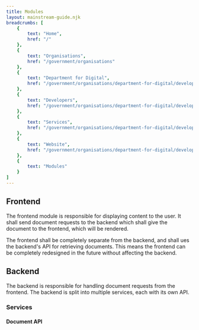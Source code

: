 ```yaml
---
title: Modules
layout: mainstream-guide.njk
breadcrumbs: [
    {
        text: "Home",
        href: "/"
    },
    {
        text: "Organisations",
        href: "/government/organisations"
    },
    {
        text: "Department for Digital",
        href: "/government/organisations/department-for-digital/developers"
    },
    {
        text: "Developers",
        href: "/government/organisations/department-for-digital/developers"
    },
    {
        text: "Services",
        href: "/government/organisations/department-for-digital/developers/services"
    },
    {
        text: "Website",
        href: "/government/organisations/department-for-digital/developers/services/website"
    },
    {
        text: "Modules"
    }
]
---
```


## Frontend

The frontend module is responsible for displaying content to the user. It shall send document requests to the backend which shall give the document to the frontend, which will be rendered.

The frontend shall be completely separate from the backend, and shall ues the backend's API for retrieving documents. This means the frontend can be completely redesigned in the future without affecting the backend.

## Backend

The backend is responsible for handling document requests from the frontend. The backend is split into multiple services, each with its own API.

### Services

#### Document API
